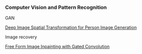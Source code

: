 
### Computer Vision and Pattern Recognition


GAN

[Deep Image Spatial Transformation for Person Image Generation](https://arxiv.org/abs/2003.00696)



Image recovery


[Free Form Image Inpainting with Gated Convolution](https://arxiv.org/pdf/1806.03589)
